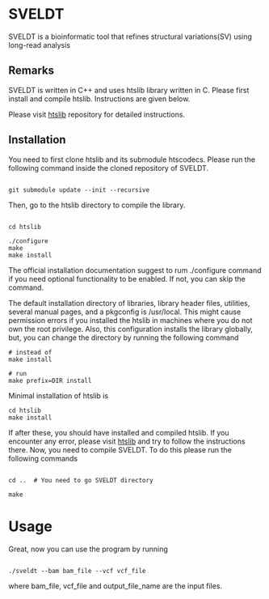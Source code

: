 # SVELDT

SVELDT is a bioinformatic tool that refines structural variations(SV) using long-read analysis

## Remarks

SVELDT is written in C++ and uses htslib library written in C. Please first install and compile htslib. Instructions are given below.

Please visit [htslib](https://github.com/samtools/htslib/tree/4604554d424406c6764af8da17b370c1b525ae1a) repository for detailed instructions.

## Installation

You need to first clone htslib and its submodule htscodecs. Please run the following command inside the cloned repository of SVELDT.

```

git submodule update --init --recursive

```

Then, go to the htslib directory to compile the library.

```

cd htslib

./configure
make
make install

```

The official installation documentation suggest to rum ./configure command if you need optional functionality to be enabled. If not, you can skip the command.

The default installation directory of libraries, library header files, utilities, several manual pages, and a pkgconfig is /usr/local.
This might cause permission errors if you installed the htslib in machines where you do not own the root privilege. Also, this configuration installs the library globally, but, you can change the directory by running the following command 

```
# instead of 
make install
   
# run   
make prefix=DIR install

```

Minimal installation of htslib is

```
cd htslib
make install
```

If after these, you should have installed and compiled htslib. If you encounter any error, please visit [htslib](https://github.com/samtools/htslib/blob/4604554d424406c6764af8da17b370c1b525ae1a/INSTALL) and try to follow the instructions there.
Now, you need to compile SVELDT. To do this please run the following commands

```

cd ..  # You need to go SVELDT directory
   
make

```

# Usage

Great, now you can use the program by running 

```

./sveldt --bam bam_file --vcf vcf_file

```

where bam_file, vcf_file and output_file_name are the input files.
